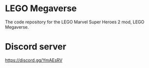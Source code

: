 # LEGO Megaverse
The code repository for the LEGO Marvel Super Heroes 2 mod, LEGO Megaverse.

# Discord server
https://discord.gg/YmAEsRV
